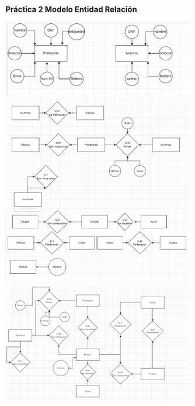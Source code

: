 ## Práctica 2 Modelo Entidad Relación
![Imagen 1:](/Base_de_Datos/img/ER1.png)
![Imagen 2:](/Base_de_Datos/img/ER2.png)
![Imagen 3:](/Base_de_Datos/img/ER3.png)
![Imagen 4:](/Base_de_Datos/img/ER4.png)
